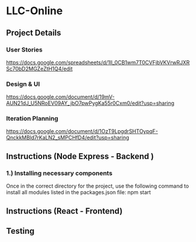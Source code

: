 # LLC-Online
## Project Details
### User Stories
https://docs.google.com/spreadsheets/d/1ll_0CB1wm7T0CVFjbVKVrwRJXRSc70bD2MGZeZtH1Q4/edit

### Design & UI
https://docs.google.com/document/d/19mV-AUN21dJ_U5NRoEV09AY_jbO7pwPygKa55r0Cxm0/edit?usp=sharing

### Iteration Planning
https://docs.google.com/document/d/1OzT9LpgdrSHTOypqF-QnckkMBld7rKaLN2_sMPCHfD4/edit?usp=sharing

## Instructions (Node Express - Backend )
### 1.) Installing necessary components

Once in the correct directory for the project, use the following command to install all modules listed in the packages.json file:
npm start

## Instructions (React - Frontend)

## Testing
